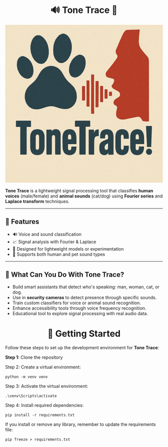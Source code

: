 <h1 align="center"> 🔊 Tone Trace 🐾 </h1>

![Tone Trace Demo](assets/tonetraceimg.png)

**Tone Trace** is a lightweight signal processing tool that classifies **human voices** (male/female) and **animal sounds** (cat/dog) using **Fourier series** and **Laplace transform** techniques.

---

## 🚀 Features
- 🔊 Voice and sound classification
- 📈 Signal analysis with Fourier & Laplace
- 🧠 Designed for lightweight models or experimentation
- 🐶 Supports both human and pet sound types

---

## 🧠 What Can You Do With Tone Trace?
- Build smart assistants that detect who's speaking: man, woman, cat, or dog.
- Use in **security cameras** to detect presence through specific sounds.
- Train custom classifiers for voice or animal sound recognition.
- Enhance accessibility tools through voice frequency recognition.
- Educational tool to explore signal processing with real audio data.

<h1 align="center">  🔧 Getting Started </h1>

Follow these steps to set up the development environment for **Tone Trace**:

**Step 1:** Clone the repository 

Step 2: Create a virtual environment: 

    python -m venv venv

Step 3: Activate the virtual environment: 

    .\venv\Scripts\activate

Step 4: Install required dependencies: 

    pip install -r requirements.txt

If you install or remove any library, remember to update the requirements file:
    
    pip freeze > requirements.txt
